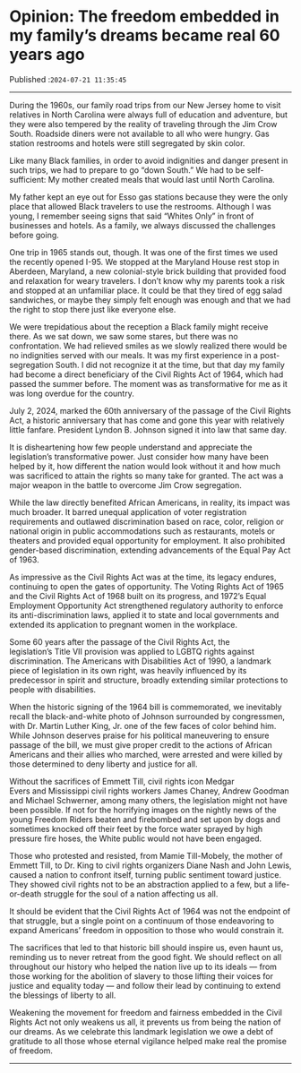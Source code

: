 # Opinion: The freedom embedded in my family’s dreams became real 60 years ago

Published :`2024-07-21 11:35:45`

---

During the 1960s, our family road trips from our New Jersey home to visit relatives in North Carolina were always full of education and adventure, but they were also tempered by the reality of traveling through the Jim Crow South. Roadside diners were not available to all who were hungry. Gas station restrooms and hotels were still segregated by skin color.

Like many Black families, in order to avoid indignities and danger present in such trips, we had to prepare to go “down South.” We had to be self-sufficient: My mother created meals that would last until North Carolina.

My father kept an eye out for Esso gas stations because they were the only place that allowed Black travelers to use the restrooms. Although I was young, I remember seeing signs that said “Whites Only” in front of businesses and hotels. As a family, we always discussed the challenges before going.

One trip in 1965 stands out, though. It was one of the first times we used the recently opened I-95. We stopped at the Maryland House rest stop in Aberdeen, Maryland, a new colonial-style brick building that provided food and relaxation for weary travelers. I don’t know why my parents took a risk and stopped at an unfamiliar place. It could be that they tired of egg salad sandwiches, or maybe they simply felt enough was enough and that we had the right to stop there just like everyone else.

We were trepidatious about the reception a Black family might receive there. As we sat down, we saw some stares, but there was no confrontation. We had relieved smiles as we slowly realized there would be no indignities served with our meals. It was my first experience in a post-segregation South. I did not recognize it at the time, but that day my family had become a direct beneficiary of the Civil Rights Act of 1964, which had passed the summer before. The moment was as transformative for me as it was long overdue for the country.

July 2, 2024, marked the 60th anniversary of the passage of the Civil Rights Act, a historic anniversary that has come and gone this year with relatively little fanfare. President Lyndon B. Johnson signed it into law that same day.

It is disheartening how few people understand and appreciate the legislation’s transformative power. Just consider how many have been helped by it, how different the nation would look without it and how much was sacrificed to attain the rights so many take for granted. The act was a major weapon in the battle to overcome Jim Crow segregation.

While the law directly benefited African Americans, in reality, its impact was much broader. It barred unequal application of voter registration requirements and outlawed discrimination based on race, color, religion or national origin in public accommodations such as restaurants, motels or theaters and provided equal opportunity for employment. It also prohibited gender-based discrimination, extending advancements of the Equal Pay Act of 1963.

As impressive as the Civil Rights Act was at the time, its legacy endures, continuing to open the gates of opportunity. The Voting Rights Act of 1965 and the Civil Rights Act of 1968 built on its progress, and 1972’s Equal Employment Opportunity Act strengthened regulatory authority to enforce its anti-discrimination laws, applied it to state and local governments and extended its application to pregnant women in the workplace.

Some 60 years after the passage of the Civil Rights Act, the legislation’s Title VII provision was applied to LGBTQ rights against discrimination. The Americans with Disabilities Act of 1990, a landmark piece of legislation in its own right, was heavily influenced by its predecessor in spirit and structure, broadly extending similar protections to people with disabilities.

When the historic signing of the 1964 bill is commemorated, we inevitably recall the black-and-white photo of Johnson surrounded by congressmen, with Dr. Martin Luther King, Jr. one of the few faces of color behind him. While Johnson deserves praise for his political maneuvering to ensure passage of the bill, we must give proper credit to the actions of African Americans and their allies who marched, were arrested and were killed by those determined to deny liberty and justice for all.

Without the sacrifices of Emmett Till, civil rights icon Medgar Evers and Mississippi civil rights workers James Chaney, Andrew Goodman and Michael Schwerner, among many others, the legislation might not have been possible. If not for the horrifying images on the nightly news of the young Freedom Riders beaten and firebombed and set upon by dogs  and sometimes knocked off their feet by the force water sprayed by high pressure fire hoses, the White public would not have been engaged.

Those who protested and resisted, from Mamie Till-Mobely, the mother of Emmett Till, to Dr. King to civil rights organizers Diane Nash and John Lewis, caused a nation to confront itself, turning public sentiment toward justice. They showed civil rights not to be an abstraction applied to a few, but a life-or-death struggle for the soul of a nation affecting us all.

It should be evident that the Civil Rights Act of 1964 was not the endpoint of that struggle, but a single point on a continuum of those endeavoring to expand Americans’ freedom in opposition to those who would constrain it.

The sacrifices that led to that historic bill should inspire us, even haunt us, reminding us to never retreat from the good fight. We should reflect on all throughout our history who helped the nation live up to its ideals — from those working for the abolition of slavery to those lifting their voices for justice and equality today — and follow their lead by continuing to extend the blessings of liberty to all.

Weakening the movement for freedom and fairness embedded in the Civil Rights Act not only weakens us all, it prevents us from being the nation of our dreams. As we celebrate this landmark legislation we owe a debt of gratitude to all those whose eternal vigilance helped make real the promise of freedom.

---

